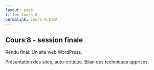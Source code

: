 ```yaml
---
layout: page
title: Cours 8
permalink: cours-8.html
---
```


## Cours 8 - session finale

Rendu final: Un site web WordPress.

Présentation des sites, auto-critique. Bilan des techniques apprises.

